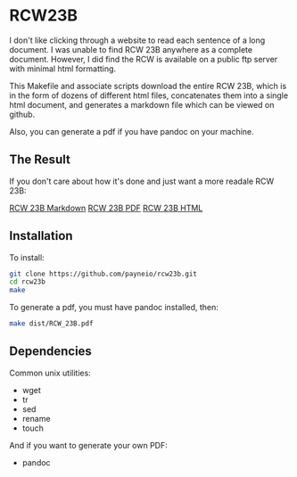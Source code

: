 RCW23B
======

I don't like clicking through a website to read each sentence of a long document.
I was unable to find RCW 23B anywhere as a complete document. However, I did find
the RCW is available on a public ftp server with minimal html formatting.

This Makefile and associate scripts download the entire RCW 23B, 
which is in the form of dozens of 
different html files, concatenates them into a single html document, and
generates a markdown file which can be viewed on github.

Also, you can generate a pdf if you have pandoc on your machine.


The Result
------------

If you don't care about how it's done and just want a more readale RCW 23B:

[RCW 23B Markdown](https://github.com/payneio/rcw23b/blob/master/dist/RCW_23B.md)
[RCW 23B PDF](https://github.com/payneio/rcw23b/blob/master/dist/RCW_23B.pdf)
[RCW 23B HTML](https://github.com/payneio/rcw23b/blob/master/dist/RCW_23B.html)

Installation
------------

To install:

```bash
git clone https://github.com/payneio/rcw23b.git
cd rcw23b
make
```

To generate a pdf, you must have pandoc installed, then:

```bash
make dist/RCW_23B.pdf
```

Dependencies
------------

Common unix utilities:

- wget
- tr
- sed
- rename
- touch

And if you want to generate your own PDF:

- pandoc

